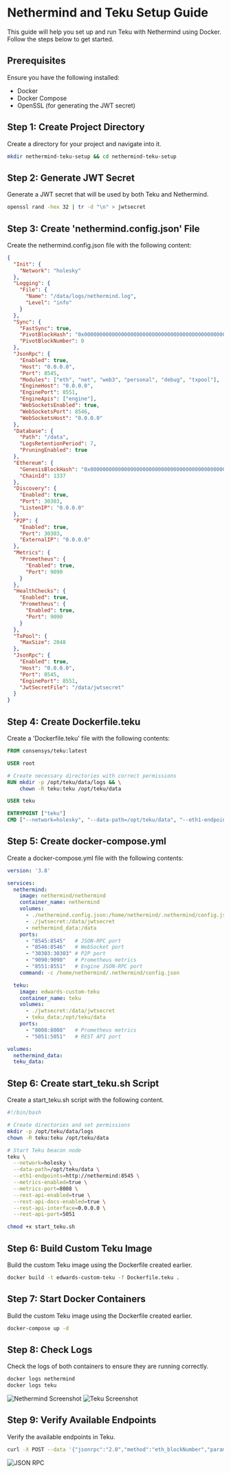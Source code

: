 # Nethermind and Teku Setup Guide

This guide will help you set up and run Teku with Nethermind using Docker. Follow the steps below to get started.

## Prerequisites

Ensure you have the following installed:
- Docker
- Docker Compose
- OpenSSL (for generating the JWT secret)

## Step 1: Create Project Directory

Create a directory for your project and navigate into it.

```bash
mkdir nethermind-teku-setup && cd nethermind-teku-setup
```

## Step 2: Generate JWT Secret

Generate a JWT secret that will be used by both Teku and Nethermind.

```bash
openssl rand -hex 32 | tr -d "\n" > jwtsecret
```

## Step 3: Create 'nethermind.config.json' File

Create the nethermind.config.json file with the following content:

```json
{
  "Init": {
    "Network": "holesky"
  },
  "Logging": {
    "File": {
      "Name": "/data/logs/nethermind.log",
      "Level": "info"
    }
  },
  "Sync": {
    "FastSync": true,
    "PivotBlockHash": "0x0000000000000000000000000000000000000000000000000000000000000000",
    "PivotBlockNumber": 0
  },
  "JsonRpc": {
    "Enabled": true,
    "Host": "0.0.0.0",
    "Port": 8545,
    "Modules": ["eth", "net", "web3", "personal", "debug", "txpool"],
    "EngineHost": "0.0.0.0",
    "EnginePort": 8551,
    "EngineApis": ["engine"],
    "WebSocketsEnabled": true,
    "WebSocketsPort": 8546,
    "WebSocketsHost": "0.0.0.0"
  },
  "Database": {
    "Path": "/data",
    "LogsRetentionPeriod": 7,
    "PruningEnabled": true
  },
  "Ethereum": {
    "GenesisBlockHash": "0x0000000000000000000000000000000000000000000000000000000000000000",
    "ChainId": 1337
  },
  "Discovery": {
    "Enabled": true,
    "Port": 30303,
    "ListenIP": "0.0.0.0"
  },
  "P2P": {
    "Enabled": true,
    "Port": 30303,
    "ExternalIP": "0.0.0.0"
  },
  "Metrics": {
    "Prometheus": {
      "Enabled": true,
      "Port": 9090
    }
  },
  "HealthChecks": {
    "Enabled": true,
    "Prometheus": {
      "Enabled": true,
      "Port": 9090
    }
  },
  "TxPool": {
    "MaxSize": 2048
  },
  "JsonRpc": {
    "Enabled": true,
    "Host": "0.0.0.0",
    "Port": 8545,
    "EnginePort": 8551,
    "JwtSecretFile": "/data/jwtsecret"
  }
}
```
## Step 4: Create Dockerfile.teku

Create a 'Dockerfile.teku' file with the following contents:

```Dockerfile
FROM consensys/teku:latest

USER root

# Create necessary directories with correct permissions
RUN mkdir -p /opt/teku/data/logs && \
    chown -R teku:teku /opt/teku/data

USER teku

ENTRYPOINT ["teku"]
CMD ["--network=holesky", "--data-path=/opt/teku/data", "--eth1-endpoints=http://nethermind:8545", "--metrics-enabled=true", "--metrics-port=8008", "--rest-api-enabled=true", "--rest-api-docs-enabled=true", "--rest-api-interface=0.0.0.0", "--rest-api-port=5051", "--ee-endpoint=http://nethermind:8551", "--ee-jwt-secret-file=/data/jwtsecret"]

```

## Step 5: Create docker-compose.yml

Create a docker-compose.yml file with the following contents:

```yaml
version: '3.8'

services:
  nethermind:
    image: nethermind/nethermind
    container_name: nethermind
    volumes:
      - ./nethermind.config.json:/home/nethermind/.nethermind/config.json
      - ./jwtsecret:/data/jwtsecret
      - nethermind_data:/data
    ports:
      - "8545:8545"   # JSON-RPC port
      - "8546:8546"   # WebSocket port
      - "30303:30303" # P2P port
      - "9090:9090"   # Prometheus metrics
      - "8551:8551"   # Engine JSON-RPC port
    command: -c /home/nethermind/.nethermind/config.json

  teku:
    image: edwards-custom-teku
    container_name: teku
    volumes:
      - ./jwtsecret:/data/jwtsecret
      - teku_data:/opt/teku/data
    ports:
      - "8008:8008"   # Prometheus metrics
      - "5051:5051"   # REST API port

volumes:
  nethermind_data:
  teku_data:

```

## Step 6: Create start_teku.sh Script

Create a start_teku.sh script with the following content.

```bash
#!/bin/bash

# Create directories and set permissions
mkdir -p /opt/teku/data/logs
chown -R teku:teku /opt/teku/data

# Start Teku beacon node
teku \
  --network=holesky \
  --data-path=/opt/teku/data \
  --eth1-endpoints=http://nethermind:8545 \
  --metrics-enabled=true \
  --metrics-port=8008 \
  --rest-api-enabled=true \
  --rest-api-docs-enabled=true \
  --rest-api-interface=0.0.0.0 \
  --rest-api-port=5051

```
```bash
chmod +x start_teku.sh
```

## Step 6: Build Custom Teku Image

Build the custom Teku image using the Dockerfile created earlier.

```bash
docker build -t edwards-custom-teku -f Dockerfile.teku .
```

## Step 7: Start Docker Containers

Build the custom Teku image using the Dockerfile created earlier.

```bash
docker-compose up -d
```

## Step 8: Check Logs

Check the logs of both containers to ensure they are running correctly.

```bash
docker logs nethermind
docker logs teku
```
![Nethermind Screenshot](/images/nethermind.png)
![Teku Screenshot](/images/teku.png)

## Step 9: Verify Available Endpoints

Verify the available endpoints in Teku.

```bash
curl -X POST --data '{"jsonrpc":"2.0","method":"eth_blockNumber","params":[],"id":1}' http://localhost:8545
```
![JSON RPC](/images/jsonrpc.png)



